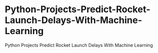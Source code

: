 # Python-Projects-Predict-Rocket-Launch-Delays-With-Machine-Learning
Python Projects Predict Rocket Launch Delays With Machine Learning
